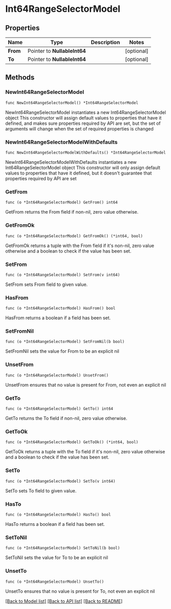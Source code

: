 # Int64RangeSelectorModel

## Properties

Name | Type | Description | Notes
------------ | ------------- | ------------- | -------------
**From** | Pointer to **NullableInt64** |  | [optional] 
**To** | Pointer to **NullableInt64** |  | [optional] 

## Methods

### NewInt64RangeSelectorModel

`func NewInt64RangeSelectorModel() *Int64RangeSelectorModel`

NewInt64RangeSelectorModel instantiates a new Int64RangeSelectorModel object
This constructor will assign default values to properties that have it defined,
and makes sure properties required by API are set, but the set of arguments
will change when the set of required properties is changed

### NewInt64RangeSelectorModelWithDefaults

`func NewInt64RangeSelectorModelWithDefaults() *Int64RangeSelectorModel`

NewInt64RangeSelectorModelWithDefaults instantiates a new Int64RangeSelectorModel object
This constructor will only assign default values to properties that have it defined,
but it doesn't guarantee that properties required by API are set

### GetFrom

`func (o *Int64RangeSelectorModel) GetFrom() int64`

GetFrom returns the From field if non-nil, zero value otherwise.

### GetFromOk

`func (o *Int64RangeSelectorModel) GetFromOk() (*int64, bool)`

GetFromOk returns a tuple with the From field if it's non-nil, zero value otherwise
and a boolean to check if the value has been set.

### SetFrom

`func (o *Int64RangeSelectorModel) SetFrom(v int64)`

SetFrom sets From field to given value.

### HasFrom

`func (o *Int64RangeSelectorModel) HasFrom() bool`

HasFrom returns a boolean if a field has been set.

### SetFromNil

`func (o *Int64RangeSelectorModel) SetFromNil(b bool)`

 SetFromNil sets the value for From to be an explicit nil

### UnsetFrom
`func (o *Int64RangeSelectorModel) UnsetFrom()`

UnsetFrom ensures that no value is present for From, not even an explicit nil
### GetTo

`func (o *Int64RangeSelectorModel) GetTo() int64`

GetTo returns the To field if non-nil, zero value otherwise.

### GetToOk

`func (o *Int64RangeSelectorModel) GetToOk() (*int64, bool)`

GetToOk returns a tuple with the To field if it's non-nil, zero value otherwise
and a boolean to check if the value has been set.

### SetTo

`func (o *Int64RangeSelectorModel) SetTo(v int64)`

SetTo sets To field to given value.

### HasTo

`func (o *Int64RangeSelectorModel) HasTo() bool`

HasTo returns a boolean if a field has been set.

### SetToNil

`func (o *Int64RangeSelectorModel) SetToNil(b bool)`

 SetToNil sets the value for To to be an explicit nil

### UnsetTo
`func (o *Int64RangeSelectorModel) UnsetTo()`

UnsetTo ensures that no value is present for To, not even an explicit nil

[[Back to Model list]](../README.md#documentation-for-models) [[Back to API list]](../README.md#documentation-for-api-endpoints) [[Back to README]](../README.md)


